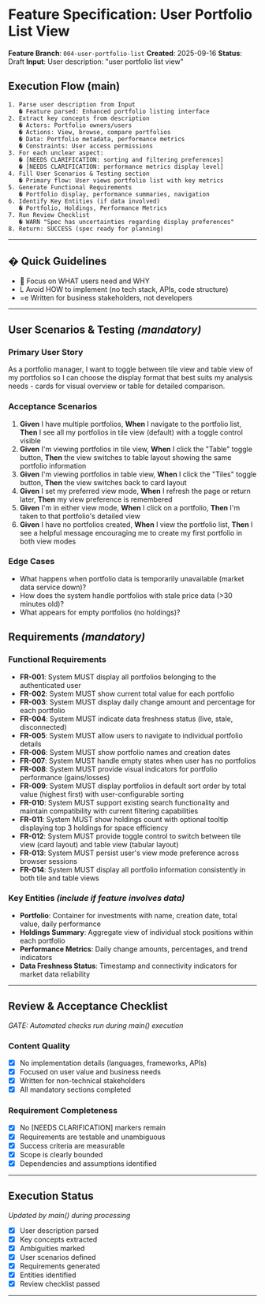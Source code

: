 # Feature Specification: User Portfolio List View

**Feature Branch**: `004-user-portfolio-list`
**Created**: 2025-09-16
**Status**: Draft
**Input**: User description: "user portfolio list view"

## Execution Flow (main)
```
1. Parse user description from Input
   � Feature parsed: Enhanced portfolio listing interface
2. Extract key concepts from description
   � Actors: Portfolio owners/users
   � Actions: View, browse, compare portfolios
   � Data: Portfolio metadata, performance metrics
   � Constraints: User access permissions
3. For each unclear aspect:
   � [NEEDS CLARIFICATION: sorting and filtering preferences]
   � [NEEDS CLARIFICATION: performance metrics display level]
4. Fill User Scenarios & Testing section
   � Primary flow: User views portfolio list with key metrics
5. Generate Functional Requirements
   � Portfolio display, performance summaries, navigation
6. Identify Key Entities (if data involved)
   � Portfolio, Holdings, Performance Metrics
7. Run Review Checklist
   � WARN "Spec has uncertainties regarding display preferences"
8. Return: SUCCESS (spec ready for planning)
```

---

## � Quick Guidelines
-  Focus on WHAT users need and WHY
- L Avoid HOW to implement (no tech stack, APIs, code structure)
- =e Written for business stakeholders, not developers

---

## User Scenarios & Testing *(mandatory)*

### Primary User Story
As a portfolio manager, I want to toggle between tile view and table view of my portfolios so I can choose the display format that best suits my analysis needs - cards for visual overview or table for detailed comparison.

### Acceptance Scenarios
1. **Given** I have multiple portfolios, **When** I navigate to the portfolio list, **Then** I see all my portfolios in tile view (default) with a toggle control visible
2. **Given** I'm viewing portfolios in tile view, **When** I click the "Table" toggle button, **Then** the view switches to table layout showing the same portfolio information
3. **Given** I'm viewing portfolios in table view, **When** I click the "Tiles" toggle button, **Then** the view switches back to card layout
4. **Given** I set my preferred view mode, **When** I refresh the page or return later, **Then** my view preference is remembered
5. **Given** I'm in either view mode, **When** I click on a portfolio, **Then** I'm taken to that portfolio's detailed view
6. **Given** I have no portfolios created, **When** I view the portfolio list, **Then** I see a helpful message encouraging me to create my first portfolio in both view modes

### Edge Cases
- What happens when portfolio data is temporarily unavailable (market data service down)?
- How does the system handle portfolios with stale price data (>30 minutes old)?
- What appears for empty portfolios (no holdings)?

## Requirements *(mandatory)*

### Functional Requirements
- **FR-001**: System MUST display all portfolios belonging to the authenticated user
- **FR-002**: System MUST show current total value for each portfolio
- **FR-003**: System MUST display daily change amount and percentage for each portfolio
- **FR-004**: System MUST indicate data freshness status (live, stale, disconnected)
- **FR-005**: System MUST allow users to navigate to individual portfolio details
- **FR-006**: System MUST show portfolio names and creation dates
- **FR-007**: System MUST handle empty states when user has no portfolios
- **FR-008**: System MUST provide visual indicators for portfolio performance (gains/losses)
- **FR-009**: System MUST display portfolios in default sort order by total value (highest first) with user-configurable sorting
- **FR-010**: System MUST support existing search functionality and maintain compatibility with current filtering capabilities
- **FR-011**: System MUST show holdings count with optional tooltip displaying top 3 holdings for space efficiency
- **FR-012**: System MUST provide toggle control to switch between tile view (card layout) and table view (tabular layout)
- **FR-013**: System MUST persist user's view mode preference across browser sessions
- **FR-014**: System MUST display all portfolio information consistently in both tile and table views

### Key Entities *(include if feature involves data)*
- **Portfolio**: Container for investments with name, creation date, total value, daily performance
- **Holdings Summary**: Aggregate view of individual stock positions within each portfolio
- **Performance Metrics**: Daily change amounts, percentages, and trend indicators
- **Data Freshness Status**: Timestamp and connectivity indicators for market data reliability

---

## Review & Acceptance Checklist
*GATE: Automated checks run during main() execution*

### Content Quality
- [x] No implementation details (languages, frameworks, APIs)
- [x] Focused on user value and business needs
- [x] Written for non-technical stakeholders
- [x] All mandatory sections completed

### Requirement Completeness
- [x] No [NEEDS CLARIFICATION] markers remain
- [x] Requirements are testable and unambiguous
- [x] Success criteria are measurable
- [x] Scope is clearly bounded
- [x] Dependencies and assumptions identified

---

## Execution Status
*Updated by main() during processing*

- [x] User description parsed
- [x] Key concepts extracted
- [x] Ambiguities marked
- [x] User scenarios defined
- [x] Requirements generated
- [x] Entities identified
- [x] Review checklist passed

---